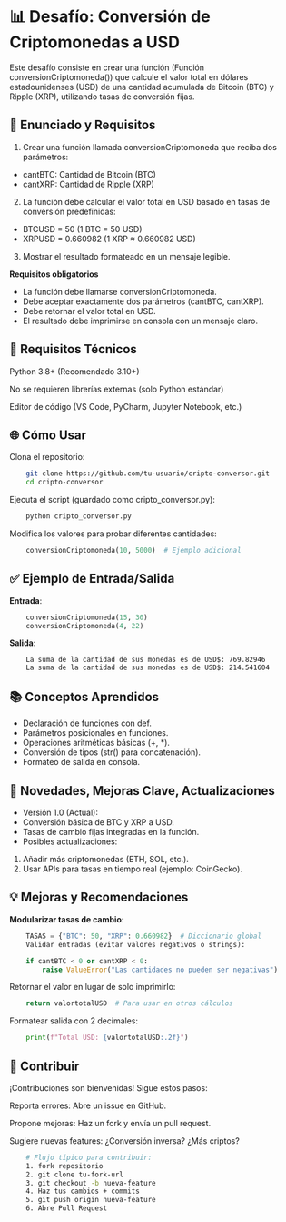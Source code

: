 # 📊 Desafío: Conversión de Criptomonedas a USD

Este desafío consiste en crear una función (Función conversionCriptomoneda()) que calcule el valor total en dólares estadounidenses (USD) de una cantidad acumulada de Bitcoin (BTC) y Ripple (XRP), utilizando tasas de conversión fijas.

## 🎯 Enunciado y Requisitos

1. Crear una función llamada conversionCriptomoneda que reciba dos parámetros:

* cantBTC: Cantidad de Bitcoin (BTC)
* cantXRP: Cantidad de Ripple (XRP)

2. La función debe calcular el valor total en USD basado en tasas de conversión predefinidas:

* BTCUSD = 50 (1 BTC = 50 USD)
* XRPUSD = 0.660982 (1 XRP ≈ 0.660982 USD)

3. Mostrar el resultado formateado en un mensaje legible.

**Requisitos obligatorios**
* La función debe llamarse conversionCriptomoneda.
* Debe aceptar exactamente dos parámetros (cantBTC, cantXRP).
* Debe retornar el valor total en USD.
* El resultado debe imprimirse en consola con un mensaje claro.

## 🔧 Requisitos Técnicos

Python 3.8+ (Recomendado 3.10+)

No se requieren librerías externas (solo Python estándar)

Editor de código (VS Code, PyCharm, Jupyter Notebook, etc.)

## 🌐 Cómo Usar

Clona el repositorio:

```bash
    git clone https://github.com/tu-usuario/cripto-conversor.git
    cd cripto-conversor
```

Ejecuta el script (guardado como cripto_conversor.py):

```bash
    python cripto_conversor.py
```

Modifica los valores para probar diferentes cantidades:

```python
    conversionCriptomoneda(10, 5000)  # Ejemplo adicional
```

## ✅ Ejemplo de Entrada/Salida

**Entrada**:

```python
    conversionCriptomoneda(15, 30)
    conversionCriptomoneda(4, 22)
```

**Salida**:

```text
    La suma de la cantidad de sus monedas es de USD$: 769.82946
    La suma de la cantidad de sus monedas es de USD$: 214.541604
```

## 📚 Conceptos Aprendidos
* Declaración de funciones con def.
* Parámetros posicionales en funciones.
* Operaciones aritméticas básicas (+, *).
* Conversión de tipos (str() para concatenación).
* Formateo de salida en consola.

## 📌 Novedades, Mejoras Clave, Actualizaciones

* Versión 1.0 (Actual):
* Conversión básica de BTC y XRP a USD.
* Tasas de cambio fijas integradas en la función.
* Posibles actualizaciones:

1. Añadir más criptomonedas (ETH, SOL, etc.).
2. Usar APIs para tasas en tiempo real (ejemplo: CoinGecko).

## 💡 Mejoras y Recomendaciones

**Modularizar tasas de cambio:**

```python
    TASAS = {"BTC": 50, "XRP": 0.660982}  # Diccionario global
    Validar entradas (evitar valores negativos o strings):
```

```python
    if cantBTC < 0 or cantXRP < 0:
        raise ValueError("Las cantidades no pueden ser negativas")
```

Retornar el valor en lugar de solo imprimirlo:

```python
    return valortotalUSD  # Para usar en otros cálculos
```

Formatear salida con 2 decimales:

```python
    print(f"Total USD: {valortotalUSD:.2f}")
```

## 📌 Contribuir

¡Contribuciones son bienvenidas! Sigue estos pasos:

Reporta errores: Abre un issue en GitHub.

Propone mejoras: Haz un fork y envía un pull request.

Sugiere nuevas features: ¿Conversión inversa? ¿Más criptos?

```bash
    # Flujo típico para contribuir:
    1. fork repositorio
    2. git clone tu-fork-url
    3. git checkout -b nueva-feature
    4. Haz tus cambios + commits
    5. git push origin nueva-feature
    6. Abre Pull Request
```